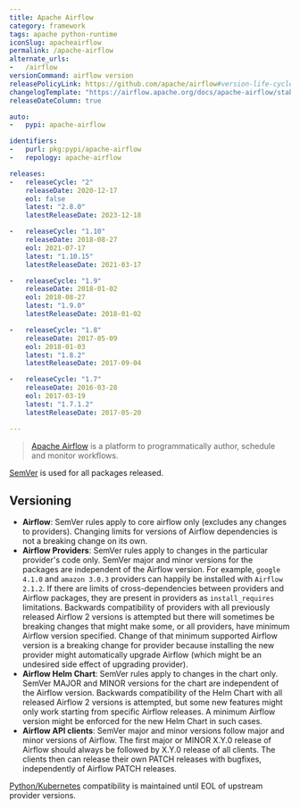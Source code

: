 ```yaml
---
title: Apache Airflow
category: framework
tags: apache python-runtime
iconSlug: apacheairflow
permalink: /apache-airflow
alternate_urls:
-   /airflow
versionCommand: airflow version
releasePolicyLink: https://github.com/apache/airflow#version-life-cycle
changelogTemplate: "https://airflow.apache.org/docs/apache-airflow/stable/release_notes.html#airflow-{{'__LATEST__'|replace:'.','-'}}-__LATEST_RELEASE_DATE__"
releaseDateColumn: true

auto:
-   pypi: apache-airflow

identifiers:
-   purl: pkg:pypi/apache-airflow
-   repology: apache-airflow

releases:
-   releaseCycle: "2"
    releaseDate: 2020-12-17
    eol: false
    latest: "2.8.0"
    latestReleaseDate: 2023-12-18

-   releaseCycle: "1.10"
    releaseDate: 2018-08-27
    eol: 2021-07-17
    latest: "1.10.15"
    latestReleaseDate: 2021-03-17

-   releaseCycle: "1.9"
    releaseDate: 2018-01-02
    eol: 2018-08-27
    latest: "1.9.0"
    latestReleaseDate: 2018-01-02

-   releaseCycle: "1.8"
    releaseDate: 2017-05-09
    eol: 2018-01-03
    latest: "1.8.2"
    latestReleaseDate: 2017-09-04

-   releaseCycle: "1.7"
    releaseDate: 2016-03-28
    eol: 2017-03-19
    latest: "1.7.1.2"
    latestReleaseDate: 2017-05-20

---
```


> [Apache Airflow](https://airflow.apache.org/) is a platform to programmatically author, schedule
> and monitor workflows.

[SemVer](https://semver.org/) is used for all packages released.

## Versioning

- **Airflow**: SemVer rules apply to core airflow only (excludes any changes to providers).
  Changing limits for versions of Airflow dependencies is not a breaking change on its own.
- **Airflow Providers**: SemVer rules apply to changes in the particular provider's code only.
  SemVer major and minor versions for the packages are independent of the Airflow version.
  For example, `google 4.1.0` and `amazon 3.0.3` providers can happily be installed
  with `Airflow 2.1.2`. If there are limits of cross-dependencies between providers and Airflow
  packages, they are present in providers as `install_requires` limitations. Backwards
  compatibility of providers with all previously released Airflow 2 versions is attempted but
  there will sometimes be breaking changes that might make some, or all
  providers, have minimum Airflow version specified. Change of that minimum supported Airflow
  version is a breaking change for provider because installing the new provider might automatically
  upgrade Airflow (which might be an undesired side effect of upgrading provider).
- **Airflow Helm Chart**: SemVer rules apply to changes in the chart only. SemVer MAJOR and MINOR
  versions for the chart are independent of the Airflow version. Backwards
  compatibility of the Helm Chart with all released Airflow 2 versions is attempted, but some new
  features might only work starting from specific Airflow releases. A minimum Airflow version might
  be enforced for the new Helm Chart in such cases.
- **Airflow API clients**: SemVer major and minor versions follow major and minor versions of
  Airflow. The first major or MINOR X.Y.0 release of Airflow should always be followed by X.Y.0
  release of all clients. The clients then can release their own PATCH releases with bugfixes,
  independently of Airflow PATCH releases.

[Python/Kubernetes](https://github.com/apache/airflow#support-for-python-and-kubernetes-versions)
compatibility is maintained until EOL of upstream provider versions.
